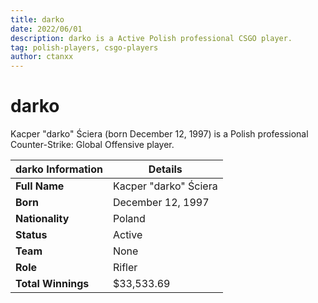 ```yaml
---
title: darko
date: 2022/06/01
description: darko is a Active Polish professional CSGO player.
tag: polish-players, csgo-players
author: ctanxx
---
```


# darko

Kacper "darko" Ściera (born December 12, 1997) is a Polish professional Counter-Strike: Global Offensive player.

| **darko Information** | **Details**          |
| -------------------- | --------------------- |
| **Full Name**        | Kacper "darko" Ściera |
| **Born**             | December 12, 1997     |
| **Nationality**      | Poland                |
| **Status**           | Active                |
| **Team**             | None                  |
| **Role**             | Rifler                |
| **Total Winnings**   | $33,533.69            |